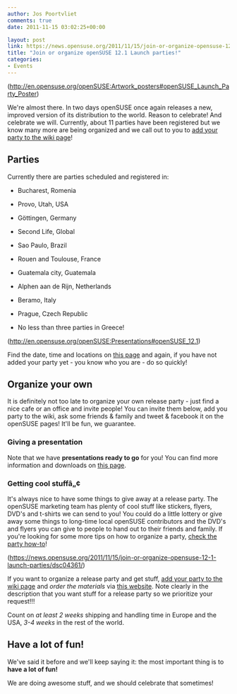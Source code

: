 ```yaml
---
author: Jos Poortvliet
comments: true
date: 2011-11-15 03:02:25+00:00

layout: post
link: https://news.opensuse.org/2011/11/15/join-or-organize-opensuse-12-1-launch-parties/
title: "Join or organize openSUSE 12.1 Launch parties!"
categories:
- Events
---
```

(http://en.opensuse.org/openSUSE:Artwork_posters#openSUSE_Launch_Party_Poster)

We're almost there. In two days openSUSE once again releases a new, improved version of its distribution to the world. Reason to celebrate! And celebrate we will. Currently, about 11 parties have been registered but we know many more are being organized and we call out to you to [add your party to the wiki page](http://en.opensuse.org/openSUSE:Launch_parties)!



## Parties


Currently there are parties scheduled and registered in:



	
  * Bucharest, Romenia

	
  * Provo, Utah, USA

	
  * Göttingen, Germany

	
  * Second Life, Global

	
  * Sao Paulo, Brazil

	
  * Rouen and Toulouse, France

	
  * Guatemala city, Guatemala

	
  * Alphen aan de Rijn, Netherlands

	
  * Beramo, Italy

	
  * Prague, Czech Republic

	
  * No less than three parties in Greece!


<!-- more -->
(http://en.opensuse.org/openSUSE:Presentations#openSUSE_12.1)

Find the date, time and locations on [this page](http://en.opensuse.org/openSUSE:Launch_parties) and again, if you have not added your party yet - you know who you are - do so quickly!



## Organize your own


It is definitely not too late to organize your own release party - just find a nice cafe or an office and invite people! You can invite them below, add you party to the wiki, ask some friends & family and tweet & facebook it on the openSUSE pages! It'll be fun, we guarantee.



### Giving a presentation


Note that we have **presentations ready to go** for you! You can find more information and downloads on [this page](http://en.opensuse.org/openSUSE:Presentations#openSUSE_12.1).



### Getting cool stuffâ„¢


It's always nice to have some things to give away at a release  party. The openSUSE marketing team has plenty of cool stuff like stickers,  flyers, DVD's and t-shirts we can send to you! You could do a little  lottery or give away some things to long-time local openSUSE  contributors and the DVD's and flyers you can give to people to hand out  to their friends and family. If you're looking for some more tips on how to organize a party, [check the party how-to](http://en.opensuse.org/openSUSE:Launch_party_HOWTO)!

(https://news.opensuse.org/2011/11/15/join-or-organize-opensuse-12-1-launch-parties/dsc04361/)

If you want to organize a release party and get stuff, [add your party to the wiki page](http://en.opensuse.org/openSUSE:Launch_parties) and _order the materials_ via [this website](http://software.opensuse.org/promodvd). Note clearly in the description that you want stuff for a release party so we prioritize your request!!!

Count on _at least 2 weeks_ shipping and handling time in Europe and the USA, _3-4 weeks_ in the rest of the world.



## Have a lot of fun!


We've said it before and we'll keep saying it: the most important thing is to **have a lot of fun!**

We are doing awesome stuff, and we should celebrate that sometimes!		
